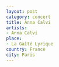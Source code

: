 ```yaml
---
layout: post
category: concert
title: Anna Calvi
artists: 
- Anna Calvi
place: 
- La Gaîté Lyrique
country: France
city: Paris
---
```


